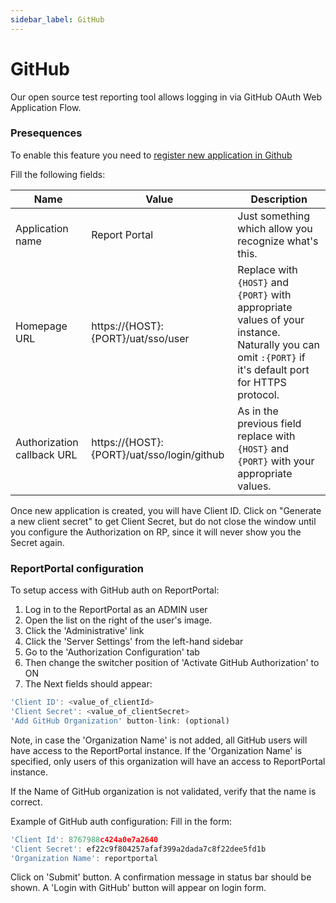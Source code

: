 ```yaml
---
sidebar_label: GitHub
---
```


# GitHub

Our open source test reporting tool  allows logging in via GitHub OAuth Web Application Flow.

### Presequences

To enable this feature you need to [register new application in Github](https://github.com/settings/applications/new)

Fill the following fields:

| Name                       | Value                                      | Description                                           |
|----------------------------|--------------------------------------------|-------------------------------------------------------|
| Application name           | Report Portal                              | Just something which allow you recognize what's this. |
| Homepage URL               | https://{HOST}:{PORT}/uat/sso/user         | Replace with `{HOST}` and `{PORT}` with appropriate values of your instance. Naturally you can omit `:{PORT}` if it's default port for HTTPS protocol. | 
| Authorization callback URL | https://{HOST}:{PORT}/uat/sso/login/github | As in the previous field replace with `{HOST}` and `{PORT}` with your appropriate values. | 

Once new application is created, you will have Client ID. Click on "Generate a new client secret" to get Client Secret, but do not close the window until you configure the Authorization on RP, since it will never show you the Secret again.

### ReportPortal configuration

To setup access with GitHub auth on ReportPortal:
1. Log in to the ReportPortal as an ADMIN user
2. Open the list on the right of the user's image.
3. Click the 'Administrative' link
4. Click the 'Server Settings' from the left-hand sidebar
5. Go to the 'Authorization Configuration' tab
6. Then change the switcher position of 'Activate GitHub Authorization' to ON
7. The Next fields should appear:

```javascript 
'Client ID': <value_of_clientId>
'Client Secret': <value_of_clientSecret>
'Add GitHub Organization' button-link: (optional)
 ```

Note, in case the 'Organization Name' is not added, all GitHub users will have access to the ReportPortal instance.
If the 'Organization Name' is specified, only users of this organization will have an access to ReportPortal instance.

If the Name of GitHub organization is not validated, verify that the name is correct.

Example of GitHub auth configuration:
Fill in the form:

 ```javascript 
'Client Id': 8767988c424a0e7a2640
'Client Secret': ef22c9f804257afaf399a2dada7c8f22dee5fd1b
'Organization Name': reportportal
  ```
Click on 'Submit' button.
A confirmation message in status bar should be shown.
A 'Login with GitHub' button will appear on login form.
